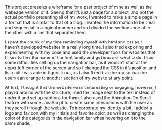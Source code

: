 This project presents a wireframe for a past project of mine as well as the webpage version of it. Seeing that it’s just a page for a project, and not the actual portfolio presenting all of my work, I wanted to make a simple page in a format that is similar to that of a blog. I wanted the information to be clear and sequential in a logical manner and so I divided the sections one after the other with a line that separates them.

I spent the chunk of my time reminding myself with html and css as I haven’t developed websites in a really long time. I also tried exploring and experimenting with my code and used the developer tools for websites that I liked to find the name of the font family and get ideas of what to do. I had some difficulties setting up the navigation bar, as it wouldn’t start at the upper left corner of the screen and so I changed the CSS in it’s position and list until I was able to figure it out, as I also fixed it at the top so that the users can change to another section of my website at any point. 

At first, I thought that the website wasn’t interesting or engaging, however, I played around with the structure, lined the image next to the text instead of under it and set up captions for them. I also used the Animation On Scroll feature with some JavaScript to create some interactions with the user as they scroll through the website. To incorporate my identity a bit, I added a logo and favicon with my initials and favorite color, as well as changing the color of the categories in the navigation bar when hovering on it to the same shade. 
